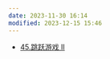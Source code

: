 ```yaml
---
date: 2023-11-30 16:14
modified: 2023-12-15 15:46
---
```

- [45.跳跃游戏 II](https://leetcode.cn/problems/jump-game-ii/)
